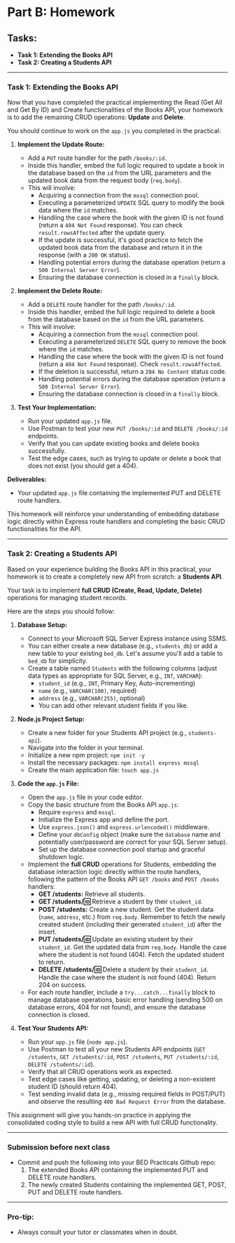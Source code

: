 # Part B: Homework

## Tasks:

- **Task 1: Extending the Books API**
- **Task 2: Creating a Students API**

---

### Task 1: Extending the Books API

Now that you have completed the practical implementing the Read (Get All and Get By ID) and Create functionalities of the Books API, your homework is to add the remaining CRUD operations: **Update** and **Delete**.

You should continue to work on the `app.js` you completed in the practical:

1.  **Implement the Update Route:**

    - Add a `PUT` route handler for the path `/books/:id`.
    - Inside this handler, embed the full logic required to update a book in the database based on the `id` from the URL parameters and the updated book data from the request body (`req.body`).
    - This will involve:
      - Acquiring a connection from the `mssql` connection pool.
      - Executing a parameterized `UPDATE` SQL query to modify the book data where the `id` matches.
      - Handling the case where the book with the given ID is not found (return a `404 Not Found` response). You can check `result.rowsAffected` after the update query.
      - If the update is successful, it's good practice to fetch the updated book data from the database and return it in the response (with a `200 OK` status).
      - Handling potential errors during the database operation (return a `500 Internal Server Error`).
      - Ensuring the database connection is closed in a `finally` block.

2.  **Implement the Delete Route:**

    - Add a `DELETE` route handler for the path `/books/:id`.
    - Inside this handler, embed the full logic required to delete a book from the database based on the `id` from the URL parameters.
    - This will involve:
      - Acquiring a connection from the `mssql` connection pool.
      - Executing a parameterized `DELETE` SQL query to remove the book where the `id` matches.
      - Handling the case where the book with the given ID is not found (return a `404 Not Found` response). Check `result.rowsAffected`.
      - If the deletion is successful, return a `204 No Content` status code.
      - Handling potential errors during the database operation (return a `500 Internal Server Error`).
      - Ensuring the database connection is closed in a `finally` block.

3.  **Test Your Implementation:**
    - Run your updated `app.js` file.
    - Use Postman to test your new `PUT /books/:id` and `DELETE /books/:id` endpoints.
    - Verify that you can update existing books and delete books successfully.
    - Test the edge cases, such as trying to update or delete a book that does not exist (you should get a 404).

**Deliverables:**

- Your updated `app.js` file containing the implemented PUT and DELETE route handlers.

This homework will reinforce your understanding of embedding database logic directly within Express route handlers and completing the basic CRUD functionalities for the API.

---

### Task 2: Creating a Students API

Based on your experience building the Books API in this practical, your homework is to create a completely new API from scratch: a **Students API**.

Your task is to implement **full CRUD (Create, Read, Update, Delete)** operations for managing student records.

Here are the steps you should follow:

1.  **Database Setup:**

    - Connect to your Microsoft SQL Server Express instance using SSMS.
    - You can either create a new database (e.g., `students_db`) or add a new table to your existing `bed_db`. Let's assume you'll add a table to `bed_db` for simplicity.
    - Create a table named `Students` with the following columns (adjust data types as appropriate for SQL Server, e.g., `INT`, `VARCHAR`):
      - `student_id` (e.g., `INT`, Primary Key, Auto-incrementing)
      - `name` (e.g., `VARCHAR(100)`, required)
      - `address` (e.g., `VARCHAR(255)`, optional)
      - You can add other relevant student fields if you like.

2.  **Node.js Project Setup:**

    - Create a new folder for your Students API project (e.g., `students-api`).
    - Navigate into the folder in your terminal.
    - Initialize a new npm project: `npm init -y`
    - Install the necessary packages: `npm install express mssql`
    - Create the main application file: `touch app.js`

3.  **Code the `app.js` File:**

    - Open the `app.js` file in your code editor.
    - Copy the basic structure from the Books API `app.js`:
      - Require `express` and `mssql`.
      - Initialize the Express app and define the port.
      - Use `express.json()` and `express.urlencoded()` middleware.
      - Define your `dbConfig` object (make sure the `database` name and potentially user/password are correct for your SQL Server setup).
      - Set up the database connection pool startup and graceful shutdown logic.
    - Implement the **full CRUD** operations for Students, embedding the database interaction logic directly within the route handlers, following the pattern of the Books API `GET /books` and `POST /books` handlers:
      - **GET /students:** Retrieve all students.
      - **GET /students/:id:** Retrieve a student by their `student_id`.
      - **POST /students:** Create a new student. Get the student data (`name`, `address`, etc.) from `req.body`. Remember to fetch the newly created student (including their generated `student_id`) after the insert.
      - **PUT /students/:id:** Update an existing student by their `student_id`. Get the updated data from `req.body`. Handle the case where the student is not found (404). Fetch the updated student to return.
      - **DELETE /students/:id:** Delete a student by their `student_id`. Handle the case where the student is not found (404). Return 204 on success.
    - For each route handler, include a `try...catch...finally` block to manage database operations, basic error handling (sending 500 on database errors, 404 for not found), and ensure the database connection is closed.

4.  **Test Your Students API:**
    - Run your `app.js` file (`node app.js`).
    - Use Postman to test all your new Students API endpoints (`GET /students`, `GET /students/:id`, `POST /students`, `PUT /students/:id`, `DELETE /students/:id`).
    - Verify that all CRUD operations work as expected.
    - Test edge cases like getting, updating, or deleting a non-existent student ID (should return 404).
    - Test sending invalid data (e.g., missing required fields in POST/PUT) and observe the resulting `400 Bad Request Error` from the database.

This assignment will give you hands-on practice in applying the consolidated coding style to build a new API with full CRUD functionality.

---

### **Submission before next class**

- Commit and push the following into your BED Practicals Github repo:
  1. The extended Books API containing the implemented PUT and DELETE route handlers.
  2. The newly created Students containing the implemented GET, POST, PUT and DELETE route handlers.

---

### **Pro-tip:**

- Always consult your tutor or classmates when in doubt.
